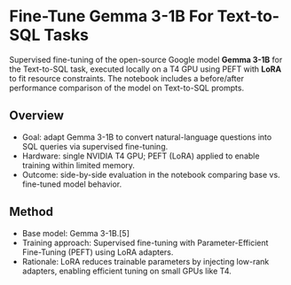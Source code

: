

# Fine-Tune Gemma 3-1B For Text-to-SQL Tasks

Supervised fine-tuning of the open-source Google model **Gemma 3-1B** for the Text-to-SQL task, executed locally on a T4 GPU using PEFT with **LoRA** to fit resource constraints. The notebook includes a before/after performance comparison of the model on Text-to-SQL prompts.

## Overview

- Goal: adapt Gemma 3-1B to convert natural-language questions into SQL queries via supervised fine-tuning.
- Hardware: single NVIDIA T4 GPU; PEFT (LoRA) applied to enable training within limited memory.
- Outcome: side-by-side evaluation in the notebook comparing base vs. fine-tuned model behavior.

## Method

- Base model: Gemma 3-1B.[5]
- Training approach: Supervised fine-tuning with Parameter-Efficient Fine-Tuning (PEFT) using LoRA adapters.
- Rationale: LoRA reduces trainable parameters by injecting low-rank adapters, enabling efficient tuning on small GPUs like T4.
